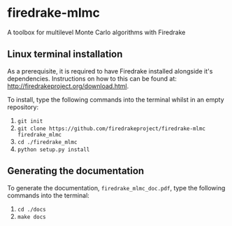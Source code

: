 # firedrake-mlmc

A toolbox for multilevel Monte Carlo algorithms with Firedrake

## Linux terminal installation

As a prerequisite, it is required to have Firedrake installed alongside it's dependencies. Instructions on how to this can be found at: http://firedrakeproject.org/download.html.

To install, type the following commands into the terminal whilst in an empty repository:

1. `git init`
2. `git clone https://github.com/firedrakeproject/firedrake-mlmc firedrake_mlmc`
3. `cd ./firedrake_mlmc`
4. `python setup.py install`

## Generating the documentation
To generate the documentation, `firedrake_mlmc_doc.pdf`, type the following commands into the terminal:

1. `cd ./docs`
2. `make docs`
